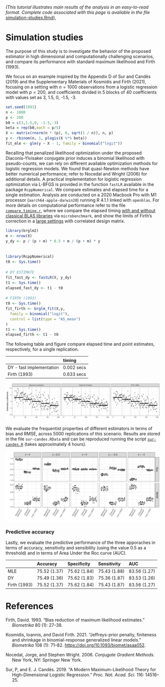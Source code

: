 *(This tutorial illustrates main results of the analysis in an
easy-to-read format. Complete code associated with this page is
available in the file*
[simulation-studies.Rmd](https://github.com/tommasorigon/logistic-bias-reduction/blob/main/HIGH-DIMENSIONAL-SYNTHETIC/simulation-studies.Rmd)),

# Simulation studies

The purpose of this study is to investigate the behavior of the proposed
estimator in high dimensional and computationally challenging scenarios,
and compare its performance with standard maximum likelihood and Firth
(1993).

We focus on an example inspired by the Appendix D of Sur and Candès
(2019) and the Supplementary Materials of Kosmidis and Firth (2021),
focusing on a setting with $n=1000$ observations from a logistic
regression model with $p=200$, and coefficients divided in $5$ blocks of
$40$ coefficients with values set as 3, 1.5, 0, -1.5, -3.

``` r
set.seed(1991)
n <- 1000
p <- 200
b0 = c(3,1.5,0, -1.5,-3)
beta = rep(b0,each = p/5)
X <- matrix(rnorm(n * (p), 0, sqrt(1 / n)), n, p)
y <- rbinom(n, 1, plogis(X %*% beta))
fit_mle <- glm(y ~ X - 1, family = binomial("logit"))
```

Recalling that penalized likelihood optimization under the proposed
Diaconis-Ylvisaker conjugate prior induces a binomial likelihood with
pseudo-counts, we can rely on different available optimization methods
for logistic regression models. We found that quasi-Newton methods have
better numerical performance; refer to Nocedal and Wright (2006) for
additional details. A practical implementation for logistic regression
optimization via L-BFGS is provided in the function `fastLR` available
in the package `RcppNumerical`. We compare estimates and elapsed time
for a single estimation. Analysis are conducted on a 2020 Macbook Pro
with M1 processor (`aarch64-apple-darwin20`) running R 4.1.1 linked with
`openblas`. For more details on computational performance refer to the
file
[`compare_timing.r`](https://github.com/tommasorigon/logistic-bias-reduction/blob/main/HIGH-DIMENSIONAL-SYNTHETIC/compare_timing.r),
where we compare the elapsed timing [with and without classical BLAS
libraries](https://github.com/tommasorigon/logistic-bias-reduction/blob/main/HIGH-DIMENSIONAL-SYNTHETIC/compare_timing.r#L25-L47)
via `microbenchmark`, and show the limits of Firth’s correction in a
[large
settings](https://github.com/tommasorigon/logistic-bias-reduction/blob/main/HIGH-DIMENSIONAL-SYNTHETIC/compare_timing.r#L50-L69)
with correlated design matrix.

``` r
library(brglm2)
m <- nrow(X)
y_dy <- p / (p + m) * 0.5 + m / (p + m) * y


library(RcppNumerical)
t0 <- Sys.time()

# DY ESTIMATE
fit_fast_dy <- fastLR(X, y_dy)
t1 <- Sys.time()
elapsed_fast_dy <- t1 - t0

# FIRTH (1993)
t0 <- Sys.time()
fit_firth <- brglm_fit(X,y,
  family = binomial("logit"),
  control = list(type = "AS_mean")
)
t1 <- Sys.time()
elapsed_firth <- t1 - t0
```

The following table and figure compare elapsed time and point estimates,
respectively, for a single replication.

|                          | timing     |
|:-------------------------|:-----------|
| DY - fast implementation | 0.002 secs |
| Firth (1993)             | 0.633 secs |

<img src="figs/coef.png" style="display: block; margin: auto;" />

We evaluate the frequentist properties of different estimators in terms
of bias and RMSE, across 5000 replications of this scenario. Results are
stored in the file `sur-candes.RData` and can be reproduced running the
script
[`sur-candes.R`](https://github.com/tommasorigon/logistic-bias-reduction/blob/main/HIGH-DIMENSIONAL-SYNTHETIC/sur-candes.R)
(takes approximately 4 hours).

<img src="figs/boxpl-1.png" style="display: block; margin: auto;" />

### Predictive accuracy

Lastly, we evaluate the predictive performance of the three apporaches
in terms of accuracy, sensitivity and sensibility (using the value $0.5$
as a threshold) and in terms of Area Under the Roc curve (AUC).

|              | Accuracy     | Specificity  | Sensitivity  | AUC          |
|:-------------|:-------------|:-------------|:-------------|:-------------|
| MLE          | 75.52 (1.37) | 75.62 (1.84) | 75.43 (1.88) | 83.56 (1.27) |
| DY           | 75.49 (1.36) | 75.62 (1.83) | 75.36 (1.87) | 83.53 (1.26) |
| Firth (1993) | 75.52 (1.37) | 75.62 (1.84) | 75.43 (1.87) | 83.56 (1.27) |

# References

<div id="refs" class="references csl-bib-body hanging-indent">

<div id="ref-Firth1993" class="csl-entry">

Firth, David. 1993. “<span class="nocase">Bias reduction of maximum
likelihood estimates</span>.” *Biometrika* 80 (1): 27–38.

</div>

<div id="ref-Kosmidis2021" class="csl-entry">

Kosmidis, Ioannis, and David Firth. 2021. “<span
class="nocase">Jeffreys-prior penalty, finiteness and shrinkage in
binomial-response generalized linear models</span>.” *Biometrika* 108
(1): 71–82. <https://doi.org/10.1093/biomet/asaa052>.

</div>

<div id="ref-Nocedal2006" class="csl-entry">

Nocedal, Jorge, and Stephen Wright. 2006. *Conjugate Gradient Methods*.
New York, NY: Springer New York.

</div>

<div id="ref-Sur2019" class="csl-entry">

Sur, P, and E. J. Candès. 2019. “A Modern Maximum-Likelihood Theory for
High-Dimensional Logistic Regression.” *Proc. Nat. Acad. Sci.* 116:
14516–25.

</div>

</div>
